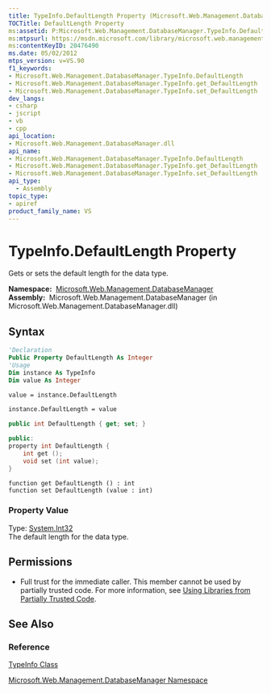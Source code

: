 ```yaml
---
title: TypeInfo.DefaultLength Property (Microsoft.Web.Management.DatabaseManager)
TOCTitle: DefaultLength Property
ms:assetid: P:Microsoft.Web.Management.DatabaseManager.TypeInfo.DefaultLength
ms:mtpsurl: https://msdn.microsoft.com/library/microsoft.web.management.databasemanager.typeinfo.defaultlength(v=VS.90)
ms:contentKeyID: 20476490
ms.date: 05/02/2012
mtps_version: v=VS.90
f1_keywords:
- Microsoft.Web.Management.DatabaseManager.TypeInfo.DefaultLength
- Microsoft.Web.Management.DatabaseManager.TypeInfo.get_DefaultLength
- Microsoft.Web.Management.DatabaseManager.TypeInfo.set_DefaultLength
dev_langs:
- csharp
- jscript
- vb
- cpp
api_location:
- Microsoft.Web.Management.DatabaseManager.dll
api_name:
- Microsoft.Web.Management.DatabaseManager.TypeInfo.DefaultLength
- Microsoft.Web.Management.DatabaseManager.TypeInfo.get_DefaultLength
- Microsoft.Web.Management.DatabaseManager.TypeInfo.set_DefaultLength
api_type:
  - Assembly
topic_type:
- apiref
product_family_name: VS
---
```


# TypeInfo.DefaultLength Property

Gets or sets the default length for the data type.

**Namespace:**  [Microsoft.Web.Management.DatabaseManager](microsoft-web-management-databasemanager-namespace.md)  
**Assembly:**  Microsoft.Web.Management.DatabaseManager (in Microsoft.Web.Management.DatabaseManager.dll)

## Syntax

```vb
'Declaration
Public Property DefaultLength As Integer
'Usage
Dim instance As TypeInfo
Dim value As Integer

value = instance.DefaultLength

instance.DefaultLength = value
```

```csharp
public int DefaultLength { get; set; }
```

```cpp
public:
property int DefaultLength {
    int get ();
    void set (int value);
}
```

```jscript
function get DefaultLength () : int
function set DefaultLength (value : int)
```

### Property Value

Type: [System.Int32](https://msdn.microsoft.com/library/td2s409d)  
The default length for the data type.  

## Permissions

  - Full trust for the immediate caller. This member cannot be used by partially trusted code. For more information, see [Using Libraries from Partially Trusted Code](https://msdn.microsoft.com/library/8skskf63).

## See Also

### Reference

[TypeInfo Class](typeinfo-class-microsoft-web-management-databasemanager.md)

[Microsoft.Web.Management.DatabaseManager Namespace](microsoft-web-management-databasemanager-namespace.md)

